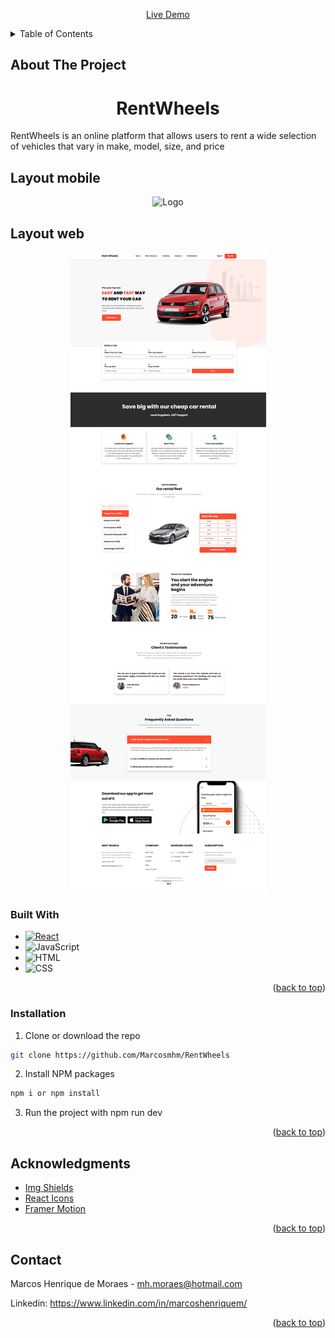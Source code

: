 <a name="readme-top"></a>


<p align="center">
  <a href="https://rent-wheels-mh.netlify.app">Live Demo</a>
</p>


<!-- TABLE OF CONTENTS -->
<details>
  <summary>Table of Contents</summary>
  <ol>
    <li>
      <ul>
        <a href="#about-the-project">About The Project</a>
        <li><a href="#built-with">Built With</a></li>
      </ul>
    </li>
    <li><a href="#contact">Contact</a></li>
    <li><a href="#acknowledgments">Acknowledgments</a></li>
  </ol>
</details>




## About The Project
<h1 align="center">RentWheels</h1>
RentWheels is an online platform that allows users to rent a wide selection of vehicles that vary in make, model, size, and price

## Layout mobile
<div align="center">
  <img src="./src/assets/readme/mobile.gif" alt="Logo">
</div>


## Layout web
<div align="center">
  <img src="./src/assets/readme/desktop.png" alt="Logo">
</div>




### Built With

* [![React][React.js]][React-url]
* ![JavaScript][javascript]
* ![HTML][html]
* ![CSS][css]


<p align="right">(<a href="#readme-top">back to top</a>)</p>



### Installation

1. Clone or download the repo
  ```sh
  git clone https://github.com/Marcosmhm/RentWheels
  ```
2. Install NPM packages
  ```sh
  npm i or npm install
  ```
3. Run the project with npm run dev

<p align="right">(<a href="#readme-top">back to top</a>)</p>

<!-- ACKNOWLEDGMENTS -->
## Acknowledgments

* [Img Shields](https://shields.io)
* [React Icons](https://react-icons.github.io/react-icons/search)
* [Framer Motion](https://www.framer.com/motion/)
<p align="right">(<a href="#readme-top">back to top</a>)</p>





<!-- CONTACT -->
## Contact

Marcos Henrique de Moraes - mh.moraes@hotmail.com

Linkedin: https://www.linkedin.com/in/marcoshenriquem/


<p align="right">(<a href="#readme-top">back to top</a>)</p>




<!-- MARKDOWN LINKS & IMAGES -->
<!-- https://www.markdownguide.org/basic-syntax/#reference-style-links -->
[React.js]: https://img.shields.io/badge/React-20232A?style=for-the-badge&logo=react&logoColor=61DAFB
[React-url]: https://reactjs.org/
[javascript]: https://img.shields.io/badge/JavaScript-F7DF1E?style=for-the-badge&logo=javascript&logoColor=black
[css]: https://img.shields.io/badge/CSS3-1572B6?style=for-the-badge&logo=css3&logoColor=white
[html]: https://img.shields.io/badge/HTML5-E34F26?style=for-the-badge&logo=html5&logoColor=white
